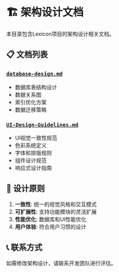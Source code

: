 # 🏗️ 架构设计文档

本目录包含Lexicon项目的架构设计相关文档。

## 📋 文档列表

### [`database-design.md`](./database-design.md)
- 数据库表结构设计
- 数据关系图
- 索引优化方案
- 数据迁移策略

### [`UI-Design-Guidelines.md`](./UI-Design-Guidelines.md)
- UI视觉一致性规范
- 色彩系统定义
- 字体和排版规则
- 组件设计规范
- 响应式设计指南

## 🎯 设计原则

1. **一致性**: 统一的视觉风格和交互模式
2. **可扩展性**: 支持功能模块的灵活扩展
3. **性能优化**: 数据库和UI性能优化
4. **用户体验**: 符合用户习惯的设计

## 📞 联系方式

如需修改架构设计，请联系开发团队进行评估。